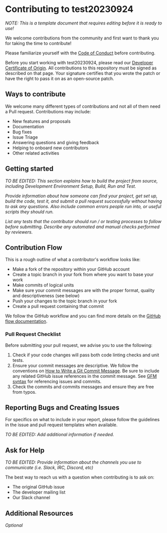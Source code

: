 # Contributing to test20230924

_NOTE: This is a template document that requires editing before it is ready to use!_

We welcome contributions from the community and first want to thank you for taking the time to contribute!

Please familiarize yourself with the [Code of Conduct](https://github.com/vmware/.github/blob/main/CODE_OF_CONDUCT.md) before contributing.

Before you start working with test20230924, please read our [Developer Certificate of Origin](https://cla.vmware.com/dco). All contributions to this repository must be signed as described on that page. Your signature certifies that you wrote the patch or have the right to pass it on as an open-source patch.

## Ways to contribute

We welcome many different types of contributions and not all of them need a Pull request. Contributions may include:

* New features and proposals
* Documentation
* Bug fixes
* Issue Triage
* Answering questions and giving feedback
* Helping to onboard new contributors
* Other related activities

## Getting started

_TO BE EDITED: This section explains how to build the project from source, including Development Environment Setup, Build, Run and Test._

_Provide information about how someone can find your project, get set up, build the code, test it, and submit a pull request successfully without having to ask any questions. Also include common errors people run into, or useful scripts they should run._

_List any tests that the contributor should run / or testing processes to follow before submitting. Describe any automated and manual checks performed by reviewers._


## Contribution Flow

This is a rough outline of what a contributor's workflow looks like:

* Make a fork of the repository within your GitHub account
* Create a topic branch in your fork from where you want to base your work
* Make commits of logical units
* Make sure your commit messages are with the proper format, quality and descriptiveness (see below)
* Push your changes to the topic branch in your fork
* Create a pull request containing that commit

We follow the GitHub workflow and you can find more details on the [GitHub flow documentation](https://docs.github.com/en/get-started/quickstart/github-flow).

### Pull Request Checklist

Before submitting your pull request, we advise you to use the following:

1. Check if your code changes will pass both code linting checks and unit tests.
2. Ensure your commit messages are descriptive. We follow the conventions on [How to Write a Git Commit Message](http://chris.beams.io/posts/git-commit/). Be sure to include any related GitHub issue references in the commit message. See [GFM syntax](https://guides.github.com/features/mastering-markdown/#GitHub-flavored-markdown) for referencing issues and commits.
3. Check the commits and commits messages and ensure they are free from typos.

## Reporting Bugs and Creating Issues

For specifics on what to include in your report, please follow the guidelines in the issue and pull request templates when available.

_TO BE EDITED: Add additional information if needed._


## Ask for Help

_TO BE EDITED: Provide information about the channels you use to communicate (i.e. Slack, IRC, Discord, etc)_

The best way to reach us with a question when contributing is to ask on:

* The original GitHub issue
* The developer mailing list
* Our Slack channel


## Additional Resources

_Optional_

